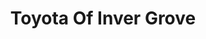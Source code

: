 ---
title: "Toyota Of Inver Grove"
url: /inver-grove-heights/toyota-of-inver-grove/
shop: Autohaus
---